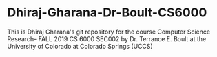 # Dhiraj-Gharana-Dr-Boult-CS6000
This is Dhiraj Gharana's git repository for the course Computer Science Research- FALL 2019 CS 6000 SEC002 by Dr. Terrance E. Boult at the University of Colorado at Colorado Springs (UCCS)

